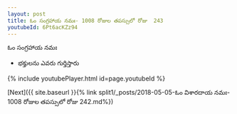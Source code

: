 ```yaml
---
layout: post
title: ఓం సంగ్రహాయ నమః- 1008 రోజుల తపస్సులో రోజు  243
youtubeId: 6Pt6acKZz94
---
```

 
 
 ఓం సంగ్రహాయ నమః  
 
 -  భక్తులను ఎవరు గుర్తిస్తారు 
 
  
 
  
 
 
 
 
 
 


{% include youtubePlayer.html id=page.youtubeId %}
 
[Next]({{ site.baseurl }}{% link  split1/_posts/2018-05-05-ఓం విశారదాయ నమః- 1008 రోజుల తపస్సులో రోజు  242.md%})
 

